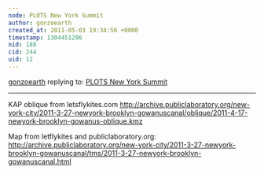 ```yaml
---
node: PLOTS New York Summit
author: gonzoearth
created_at: 2011-05-03 19:34:56 +0000
timestamp: 1304451296
nid: 188
cid: 244
uid: 12
---
```




[gonzoearth](../profile/gonzoearth) replying to: [PLOTS New York Summit](../notes/Shannon/05-01-2018/plots-new-york-summit)

----
KAP oblique from letsflykites.com
http://archive.publiclaboratory.org/new-york-city/2011-3-27-newyork-brooklyn-gowanuscanal/oblique/2011-4-17-newyork-brooklyn-gowanus-oblique.kmz

Map from letflykites and publiclaboratory.org:
http://archive.publiclaboratory.org/new-york-city/2011-3-27-newyork-brooklyn-gowanuscanal/tms/2011-3-27-newyork-brooklyn-gowanuscanal.html